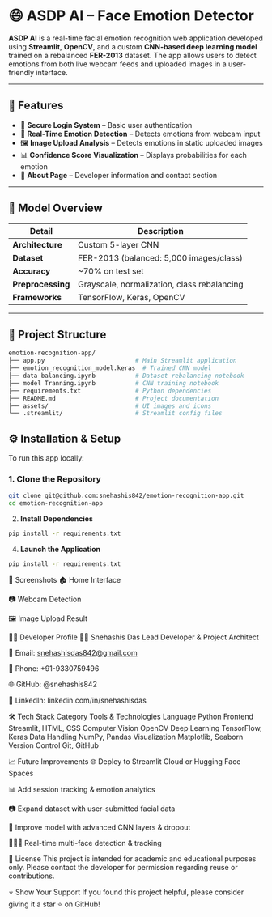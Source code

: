 # 😄 ASDP AI – Face Emotion Detector

**ASDP AI** is a real-time facial emotion recognition web application developed using **Streamlit**, **OpenCV**, and a custom **CNN-based deep learning model** trained on a rebalanced **FER-2013** dataset. The app allows users to detect emotions from both live webcam feeds and uploaded images in a user-friendly interface.

---

## 🚀 Features

- 🔐 **Secure Login System** – Basic user authentication
- 📸 **Real-Time Emotion Detection** – Detects emotions from webcam input
- 🖼️ **Image Upload Analysis** – Detects emotions in static uploaded images
- 📊 **Confidence Score Visualization** – Displays probabilities for each emotion
- 👥 **About Page** – Developer information and contact section

---

## 🧠 Model Overview

| Detail         | Description                                  |
|----------------|----------------------------------------------|
| **Architecture** | Custom 5-layer CNN                        |
| **Dataset**      | FER-2013 (balanced: 5,000 images/class)   |
| **Accuracy**     | ~70% on test set                          |
| **Preprocessing**| Grayscale, normalization, class rebalancing |
| **Frameworks**   | TensorFlow, Keras, OpenCV                 |

---

## 📁 Project Structure

```bash
emotion-recognition-app/
├── app.py                         # Main Streamlit application
├── emotion_recognition_model.keras  # Trained CNN model
├── data balancing.ipynb           # Dataset rebalancing notebook
├── model Tranning.ipynb           # CNN training notebook
├── requirements.txt               # Python dependencies
├── README.md                      # Project documentation
├── assets/                        # UI images and icons
└── .streamlit/                    # Streamlit config files
``` 
## ⚙️ Installation & Setup

To run this app locally:

### 1. Clone the Repository

```bash
git clone git@github.com:snehashis842/emotion-recognition-app.git
cd emotion-recognition-app
```


2. **Install Dependencies**
```bash
pip install -r requirements.txt
```

4. **Launch the Application**
```bash
pip install -r requirements.txt
```
📸 Screenshots
🏠 Home Interface


📷 Webcam Detection


🖼️ Image Upload Result


🙋‍♂️ Developer Profile
👨‍💻 Snehashis Das
Lead Developer & Project Architect

📧 Email: snehashisdas842@gmail.com

📱 Phone: +91-9330759496

🌐 GitHub: @snehashis842

🔗 LinkedIn: linkedin.com/in/snehashisdas

🛠️ Tech Stack
Category	Tools & Technologies
Language	Python
Frontend	Streamlit, HTML, CSS
Computer Vision	OpenCV
Deep Learning	TensorFlow, Keras
Data Handling	NumPy, Pandas
Visualization	Matplotlib, Seaborn
Version Control	Git, GitHub

📈 Future Improvements
🌐 Deploy to Streamlit Cloud or Hugging Face Spaces

📊 Add session tracking & emotion analytics

📷 Expand dataset with user-submitted facial data

🧠 Improve model with advanced CNN layers & dropout

👨‍👩‍👧 Real-time multi-face detection & tracking

📄 License
This project is intended for academic and educational purposes only.
Please contact the developer for permission regarding reuse or contributions.

⭐️ Show Your Support
If you found this project helpful, please consider giving it a star ⭐ on GitHub!

